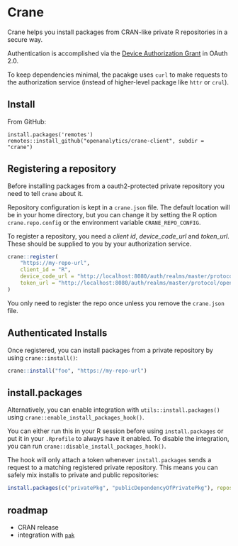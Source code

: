 
# Crane

Crane helps you install packages from CRAN-like private R repositories in a secure way.

Authentication is accomplished via the [Device Authorization Grant](https://oauth.net/2/device-flow/) in OAuth 2.0.

To keep dependencies minimal, the pacakge uses `curl` to make requests to the authorization service (instead of higher-level package like `httr` or `crul`).

## Install

From GitHub:
```
install.packages('remotes')
remotes::install_github("openanalytics/crane-client", subdir = "crane")
```

## Registering a repository

Before installing packages from a oauth2-protected private repository you need to tell `crane` about it.

Repository configuration is kept in a `crane.json` file.
The default location will be in your home directory, but you can change it by setting the R option `crane.repo.config` or the environment variable `CRANE_REPO_CONFIG`.

To register a repository, you need a *client id*, *device_code_url* and *token_url*. These should be supplied to you by your authorization service.

```R
crane::register(
    "https://my-repo-url",
    client_id = "R",
    device_code_url = "http://localhost:8080/auth/realms/master/protocol/openid-connect/auth/device",
    token_url = "http://localhost:8080/auth/realms/master/protocol/openid-connect/token",
)
```

You only need to register the repo once unless you remove the `crane.json` file.

## Authenticated Installs

Once registered, you can install packages from a private repository by using `crane::install()`:

```R
crane::install("foo", "https://my-repo-url")
```

## install.packages

Alternatively, you can enable integration with `utils::install.packages()` using `crane::enable_install_packages_hook()`. 

You can either run this in your R session before using `install.packages` or put it in your `.Rprofile` to always have it enabled.
To disable the integration, you can run `crane::disable_install_packages_hook()`.

The hook will only attach a token whenever `install.packages` sends a request to a matching registered private repository.
This means you can safely mix installs to private and public repositories:

```R
install.packages(c("privatePkg", "publicDependencyOfPrivatePkg"), repos = c("https://cloud.r-project.org", "https://my-repo-url"))
```

## roadmap

* CRAN release
* integration with [`pak`](https://github.com/r-lib/pak)

